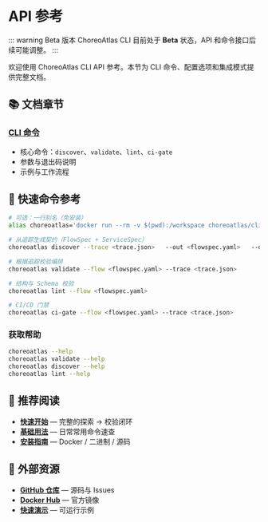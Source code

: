 # API 参考

::: warning Beta 版本
ChoreoAtlas CLI 目前处于 **Beta** 状态，API 和命令接口后续可能调整。
:::

欢迎使用 ChoreoAtlas CLI API 参考。本节为 CLI 命令、配置选项和集成模式提供完整文档。

## 📚 文档章节

### [CLI 命令](/zh/api/cli-commands)
- 核心命令：`discover`、`validate`、`lint`、`ci-gate`
- 参数与退出码说明
- 示例与工作流程

## 🚀 快速命令参考

```bash
# 可选：一行别名（免安装）
alias choreoatlas='docker run --rm -v $(pwd):/workspace choreoatlas/cli:latest'

# 从追踪生成契约（FlowSpec + ServiceSpec）
choreoatlas discover --trace <trace.json>   --out <flowspec.yaml>   --out-services <dir>

# 根据追踪校验编排
choreoatlas validate --flow <flowspec.yaml> --trace <trace.json>

# 结构与 Schema 校验
choreoatlas lint --flow <flowspec.yaml>

# CI/CD 门禁
choreoatlas ci-gate --flow <flowspec.yaml> --trace <trace.json>
```

### 获取帮助

```bash
choreoatlas --help
choreoatlas validate --help
choreoatlas discover --help
choreoatlas lint --help
```

## 📖 推荐阅读

- **[快速开始](/zh/guide/getting-started)** — 完整的探索 → 校验闭环
- **[基础用法](/zh/guide/basic-usage)** — 日常常用命令速查
- **[安装指南](/zh/guide/installation)** — Docker / 二进制 / 源码

## 🔗 外部资源

- **[GitHub 仓库](https://github.com/choreoatlas2025/cli)** — 源码与 Issues
- **[Docker Hub](https://hub.docker.com/u/choreoatlas)** — 官方镜像
- **[快速演示](https://github.com/choreoatlas2025/quickstart-demo)** — 可运行示例

